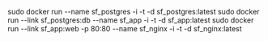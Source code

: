 sudo docker run --name sf_postgres -i -t -d sf_postgres:latest
sudo docker run --link sf_postgres:db --name sf_app -i -t -d sf_app:latest
sudo docker run --link sf_app:web -p 80:80 --name sf_nginx -i -t -d sf_nginx:latest
